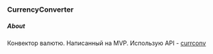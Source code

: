### CurrencyConverter

##### About

Конвектор валютю. Написанный на MVP. Использую API - [currconv](https://currconv.com/)
